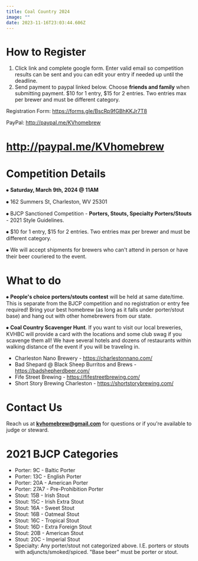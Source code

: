 ```yaml
---
title: Coal Country 2024
image: ""
date: 2023-11-16T23:03:44.606Z
---
```

# H﻿ow to Register

1. Click link and complete google form. Enter valid email so competition results can be sent and you can edit your entry if needed up until the deadline.
2. S﻿end payment to paypal linked below. Choose **friends and family** when submitting payment. $10 for 1 entry, $15 for 2 entries. Two entries max per brewer and must be different category. 

R﻿egistration Form: <https://forms.gle/BscRp9fGBhKKJr7T8>

P﻿ayPal: <http://paypal.me/KVhomebrew>

# <http://paypal.me/KVhomebrew>

# Competition Details

⦁	**Saturday, March 9th, 2024 @ 11AM**

⦁	162 Summers St, Charleston, WV 25301

⦁	BJCP Sanctioned Competition - **Porters, Stouts, Specialty Porters/Stouts** - 2021 Style Guidelines.

⦁	$10 for 1 entry, $15 for 2 entries. Two entries max per brewer and must be different category.

⦁	We will accept shipments for brewers who can't attend in person or have their beer couriered to the event.

# What to do

⦁	**People's choice porters/stouts contest** will be held at same date/time. This is separate from the BJCP competition and no registration or entry fee required! Bring your best homebrew (as long as it falls under porter/stout base) and hang out with other homebrewers from our state.

⦁       **Coal Country Scavenger Hunt**. If you want to visit our local breweries, KVHBC will provide a card with the locations and some club swag if you scavenge them all! We have several hotels and dozens of restaurants within walking distance of the event if you will be traveling in.

* Charleston Nano Brewery - <https://charlestonnano.com/>
* Bad Shepard @ Black Sheep Burritos and Brews - <https://badshepherdbeer.com/>
* F﻿ife Street Brewing - <https://fifestreetbrewing.com/>
* Short Story Brewing Charleston - <https://shortstorybrewing.com/>

# Contact Us

Reach us at **kvhomebrew@gmail.com** for questions or if you're available to judge or steward.

# **2﻿021 BJCP Categories**

* Porter: 9C - Baltic Porter
* Porter: 13C - English Porter
* Porter: 20A - American Porter
* Porter: 27A7 - Pre-Prohibition Porter
* Stout: 15B - Irish Stout
* Stout: 15C - Irish Extra Stout
* Stout: 16A - Sweet Stout
* Stout: 16B - Oatmeal Stout
* Stout: 16C - Tropical Stout
* Stout: 16D - Extra Foreign Stout
* Stout: 20B - American Stout
* Stout: 20C - Imperial Stout
* Specialty: Any porter/stout not categorized above. I.E. porters or stouts with adjuncts/smoked/spiced. "Base beer" must be porter or stout.